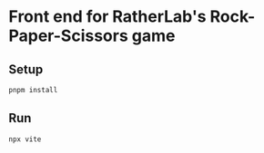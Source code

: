 # Front end for RatherLab's Rock-Paper-Scissors game

## Setup

```bash
pnpm install
```

## Run

```bash
npx vite
```
